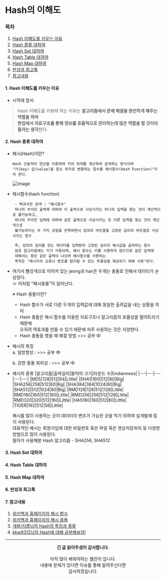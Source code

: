 # Hash의 이해도
### 목차
 1. [Hash 이해도를 키우는 이유](https://github.com/hongcoding94/Daily-Coding-Test-java/blob/main/%EC%95%8C%EA%B3%A0%EB%A6%AC%EC%A6%98%20%ED%9A%8C%EA%B3%A0%EB%A1%9D/Hash%EC%9D%98%20%EC%9D%B4%ED%95%B4%EB%8F%84.md#1-hash-%EC%9D%B4%ED%95%B4%EB%8F%84%EB%A5%BC-%ED%82%A4%EC%9A%B0%EB%8A%94-%EC%9D%B4%EC%9C%A0)
 2. [Hash 종류 대하여](https://github.com/hongcoding94/Daily-Coding-Test-java/blob/main/%EC%95%8C%EA%B3%A0%EB%A6%AC%EC%A6%98%20%ED%9A%8C%EA%B3%A0%EB%A1%9D/Hash%EC%9D%98%20%EC%9D%B4%ED%95%B4%EB%8F%84.md#2-hash-%EC%A2%85%EB%A5%98-%EB%8C%80%ED%95%98%EC%97%AC)
 3. [Hash Set 대하여](https://github.com/hongcoding94/Daily-Coding-Test-java/blob/main/%EC%95%8C%EA%B3%A0%EB%A6%AC%EC%A6%98%20%ED%9A%8C%EA%B3%A0%EB%A1%9D/Hash%EC%9D%98%20%EC%9D%B4%ED%95%B4%EB%8F%84.md#2-hash-%EC%A2%85%EB%A5%98-%EB%8C%80%ED%95%98%EC%97%AC)
 4. [Hash Table 대하여](https://github.com/hongcoding94/Daily-Coding-Test-java/blob/main/%EC%95%8C%EA%B3%A0%EB%A6%AC%EC%A6%98%20%ED%9A%8C%EA%B3%A0%EB%A1%9D/Hash%EC%9D%98%20%EC%9D%B4%ED%95%B4%EB%8F%84.md#2-hash-%EC%A2%85%EB%A5%98-%EB%8C%80%ED%95%98%EC%97%AC)
 5. [Hash Map 대하여](https://github.com/hongcoding94/Daily-Coding-Test-java/blob/main/%EC%95%8C%EA%B3%A0%EB%A6%AC%EC%A6%98%20%ED%9A%8C%EA%B3%A0%EB%A1%9D/Hash%EC%9D%98%20%EC%9D%B4%ED%95%B4%EB%8F%84.md#2-hash-%EC%A2%85%EB%A5%98-%EB%8C%80%ED%95%98%EC%97%AC)
 6. [반성과 회고록](https://github.com/hongcoding94/Daily-Coding-Test-java/blob/main/%EC%95%8C%EA%B3%A0%EB%A6%AC%EC%A6%98%20%ED%9A%8C%EA%B3%A0%EB%A1%9D/Hash%EC%9D%98%20%EC%9D%B4%ED%95%B4%EB%8F%84.md#2-hash-%EC%A2%85%EB%A5%98-%EB%8C%80%ED%95%98%EC%97%AC)
 7. [참고내용](https://github.com/hongcoding94/Daily-Coding-Test-java/blob/main/%EC%95%8C%EA%B3%A0%EB%A6%AC%EC%A6%98%20%ED%9A%8C%EA%B3%A0%EB%A1%9D/Hash%EC%9D%98%20%EC%9D%B4%ED%95%B4%EB%8F%84.md#2-hash-%EC%A2%85%EB%A5%98-%EB%8C%80%ED%95%98%EC%97%AC)

#### 1. Hash 이해도를 키우는 이유

 - 시작에 앞서
 > Hash 이해도를 키워야 하는 이유는 <b>알고리즘에서 문제 해결을 원만하게 해주는 역할을 하며<br/>
 > 현업에서 자료구조를 통해 정보를 효율적으로 관리하는데 많은 역할을 할 것이라 필자는 생각</b>한다.

#### 2. Hash 종류 대하여

 - 해시(Hash)이란?
   ```text
   Hash 산술적이 연산을 이용하여 키의 위치를 계산하여 검색하는 방식이며
   "키(key) 값(value)을 원소 위치로 변환하는 함수를 해시함수(Hash Function)"이라 한다.
   ```
 
   ![image](https://user-images.githubusercontent.com/66407386/180723497-f59d43b6-eb74-4fdc-9960-5b9976aac80d.png)

 - 해시함수(hash function)
   ```text
    - 백과사전 검색 : "해시함수"
    하나의 주어진 출력에 대하여 이 출력으로 사상시키는 하나의 입력을 찾는 것이 계산적으로 불가능하고,
    하나의 주어진 입력에 대하여 같은 출력으로 사상시키는 또 다른 입력을 찾는 것이 계산적으로
    불가능하다는 두 가지 성질을 만족하면서 임의의 비트열을 고정된 길이의 비트열로 사상시키는 함수

    즉, 임의의 길이를 갖는 데이터를 입력받아 고정된 길이의 해시값을 출력하는 함수
    암호 알고리즘에는 키가 사용되며, 해시 함수는 키를 사용하지 않으므로 같은 입력에 
    대해서는 항상 같은 출력이 나오며 해시함수를 사용하는 
    목적은 "메시지의 오류나 변조를 탐지할 수 있는 무결성을 제공하기 위해 사용"된다.
   ```

 - 여기서 빨강색으로 이어저 있는 jeong과 han은 두개는 충돌로 인해서 데이터가 손상된다.<br/>
  ☞ 이처럼 "해시충돌"이 일어난다.
 
   ※ Hash 충돌이란?<br/>
      - Hash 함수가 서로 다른 두개의 입력값에 대해 동일한 출려값을 내는 상황을 의미<br/>
      - Hash 충돌은 해시 함수를 이용한 자료구조나 알고리즘의 효율성을 떨어트리기 때문에<br/>
        오히려 역효과를 만들 수 있기 때문에 자주 사용하는 것은 지양한다.<br/>
      - Hash 충돌을 했을 때 해결 방법 >>> 공부 中
 
 - 해시의 특징<br/>
   a. 일방향성 : >>> 공부 中 <br/>
   
   b. 강한 충돌 회피성 : >>> 공부 中 <br/>

 - 해시의 종류
   |알고리즘|출력길이|블럭의 크기|라운드 수|Endianness|
   |---|---|---|---|---|
   |MD5|128|512|64|Little|
   |SHA1|160|512|80|Big|
   |SHA256|256|512|80|Big|
   |SHA384|384|1024|80|Big|
   |SHA512|512|1024|80|Big|
   |RMD128|128|512|128|Little|
   |RMD160|160|512|160|Little|
   |RMD256|256|512|128|Little|
   |RMD320|320|512|160|Little|
   |HAS160|160|512|80|Little|
   |TIGER|192|512|56|Little|
   
   해시를 많이 사용하는 곳이 데이터의 변조가 가능한 곳을 막기 위하여 실개발에 많이 사용된다.<br/>
   대표적인 예시는 회원가입에 대한 비밀번호 혹은 파일 혹은 영상저장위치 등 다양한 방법으로 많이 사용된다.<br/>
   필자가 사용해본 Hash 알고리즘 - SHA256, SHA512
  
#### 3. Hash Set 대하여



#### 4. Hash Table 대하여



#### 5. Hash Map 대하여



#### 6. 반성과 회고록



#### 7. 참고내용
 1. [위키백과 홈페이지의 해시 함수](https://ko.wikipedia.org/wiki/%ED%95%B4%EC%8B%9C_%ED%95%A8%EC%88%98)
 2. [위키백과 홈페이지의 해시 충돌](https://ko.wikipedia.org/wiki/%ED%95%B4%EC%8B%9C_%EC%B6%A9%EB%8F%8C)
 3. [개발/지름님의 Hash의 특징과 종류](https://tertis.tistory.com/entry/HASH%EC%9D%98-%ED%8A%B9%EC%A7%95%EA%B3%BC-%EC%A2%85%EB%A5%98)
 4. [kkw9312님의 Hash에 대해 공부해보자!](https://velog.io/@kkw9312/javaHash)
---
<div align="center">
  <b>긴 글 읽어주셨어 감사합니다.</b><br/><br/>
  아직 많이 배워야하는 웹린이 입니다.<br/>
  내용에 문제가 있다면 이슈를 통해 알려주신다면 <br>
  감사하겠습니다.
 </div>
